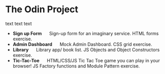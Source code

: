 # The Odin Project

text text text


- **Sign up Form**  &nbsp;&nbsp;&nbsp;&nbsp; Sign-up form for an imaginary service. HTML forms exercise.
- **Admin Dashboard** &nbsp;&nbsp;&nbsp;&nbsp; Mock Admin Dashboard. CSS grid exercise.
- **Library**  &nbsp;&nbsp;&nbsp;&nbsp; Library app/ book list. JS Objects and Object Constructors exercise.
- **Tic-Tac-Toe**  &nbsp;&nbsp;&nbsp;&nbsp; HTML/CSS/JS Tic Tac Toe game you can play in your browser! JS Factory functions and Module Pattern exercise. 
